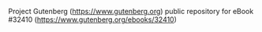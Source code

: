Project Gutenberg (https://www.gutenberg.org) public repository for eBook #32410 (https://www.gutenberg.org/ebooks/32410)
